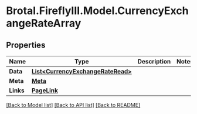 # Brotal.FireflyIII.Model.CurrencyExchangeRateArray

## Properties

Name | Type | Description | Notes
------------ | ------------- | ------------- | -------------
**Data** | [**List&lt;CurrencyExchangeRateRead&gt;**](CurrencyExchangeRateRead.md) |  | 
**Meta** | [**Meta**](Meta.md) |  | 
**Links** | [**PageLink**](PageLink.md) |  | 

[[Back to Model list]](../../README.md#documentation-for-models) [[Back to API list]](../../README.md#documentation-for-api-endpoints) [[Back to README]](../../README.md)

